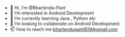 - 👋 Hi, I’m @Bhartendu-Pant
- 👀 I’m interested in Android Development
- 🌱 I’m currently learning Java , Python etc
- 💞️ I’m looking to collaborate on Android Development
- 📫 How to reach me bhartendupant809@gmail.com

<!---
Bhartendu-Pant/Bhartendu-Pant is a ✨ special ✨ repository because its `README.md` (this file) appears on your GitHub profile.
You can click the Preview link to take a look at your changes.
--->
